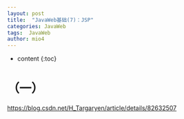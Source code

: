 ```yaml
---
layout: post
title:  "JavaWeb基础(7)：JSP"
categories: JavaWeb
tags:  JavaWeb
author: mio4
---
```


* content
{:toc}











# （一）
https://blog.csdn.net/H_Targaryen/article/details/82632507

